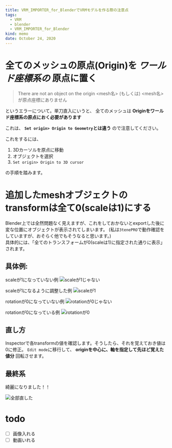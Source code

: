 ```yaml
---
title: VRM_IMPORTER_for_BlenderでVRMモデルを作る際の注意点
tags:
  - VRM
  - blender
  - VRM_IMPORTER_for_Blender
kind: memo
date: October 24, 2020
---
```


# 全てのメッシュの原点(Origin)を *ワールド座標系の* 原点に置く

> There are not an object on the origin <mesh名>
(もしくは)
  <mesh名> が原点座標にありません

というエラーについて。単刀直入にいうと、
全てのメッシュは **Originをワールド座標系の原点におく必要があります**

これは、 **`Set origin> Origin to Geometry`とは違う** ので注意してください。

これをするには、

1. 3Dカーソルを原点に移動
2. オブジェクトを選択
3. `Set origin> Origin to 3D cursor`

の手順を踏みます。

# 追加したmeshオブジェクトのtransformは全て0(scaleは1)にする

Blender上では全然問題なく見えますが、これをしておかないとexportした後に変な位置にオブジェクトが表示されてしまいます。
(私は`3tenePRO`で動作確認をしていますが、おそらく他でもそうなると思います。)  
具体的には、「全てのトランスフォームが0(scaleは1)に指定された通りに表示」されます。

## 具体例:

scaleが1になっていない例
![scaleが1じゃない](/images/sscale_isnt_1.jpeg)

scaleが1になるように調整した例
![scaleが1](/images/scale_is_1.jpeg)

rotationが0になっていない例
![rotationが0じゃない](/images/rotation_isnt_0.jpeg)

rotationが0になっている例
![rotationが0](/images/rotation_is_0.jpeg)


## 直し方

Inspectorで各transformの値を確認します。そうしたら、それを覚えておき値は0に修正。
`Edit mode`に移行して、 **originを中心に、軸を指定して先ほど覚えた値分** 回転させます。

## 最終系

綺麗になりました！！

![全部直した](/images/completed.jpg)

# todo

- [ ] 画像入れる
- [ ] 動画いれる
